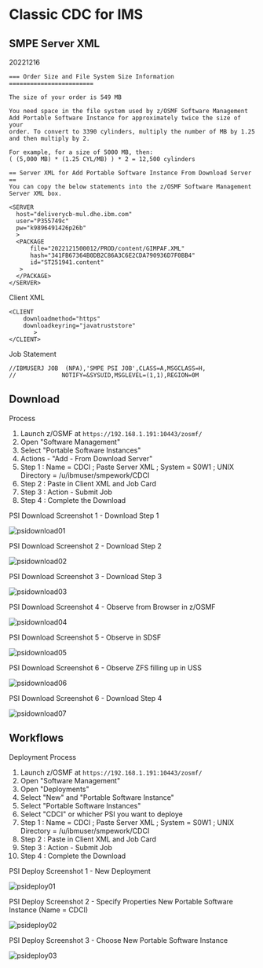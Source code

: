 # Classic CDC for IMS

## SMPE Server XML

20221216

```
=== Order Size and File System Size Information ========================
                                                                        
The size of your order is 549 MB                                        
                                                                        
You need space in the file system used by z/OSMF Software Management    
Add Portable Software Instance for approximately twice the size of your 
order. To convert to 3390 cylinders, multiply the number of MB by 1.25  
and then multiply by 2.                                                 
                                                                        
For example, for a size of 5000 MB, then:                               
( (5,000 MB) * (1.25 CYL/MB) ) * 2 = 12,500 cylinders                   
                                                                        
== Server XML for Add Portable Software Instance From Download Server ==
You can copy the below statements into the z/OSMF Software Management   
Server XML box.                                                         
                                                                        
<SERVER                                                                 
  host="deliverycb-mul.dhe.ibm.com"                                     
  user="P355749c"                                                       
  pw="k9896491426p26b"                                                  
  >                                                                     
  <PACKAGE                                                              
      file="2022121500012/PROD/content/GIMPAF.XML"                      
      hash="341FB67364B0DB2C86A3C6E2CDA790936D7F0BB4"                   
      id="ST251941.content"                                             
   >                                                                    
  </PACKAGE>                                                            
</SERVER> 
```

Client XML
```
<CLIENT
    downloadmethod="https"
    downloadkeyring="javatruststore"
       >
</CLIENT>
```

Job Statement
```
//IBMUSERJ JOB  (NPA),'SMPE PSI JOB',CLASS=A,MSGCLASS=H,
//             NOTIFY=&SYSUID,MSGLEVEL=(1,1),REGION=0M    
```


## Download

Process
1. Launch z/OSMF at ```https://192.168.1.191:10443/zosmf/```
2. Open "Software Management"
3. Select "Portable Software Instances"
4. Actions - "Add - From Download Server"
5. Step 1 : Name = CDCI ; Paste Server XML ; System = S0W1 ; UNIX Directory = /u/ibmuser/smpework/CDCI
6. Step 2 : Paste in Client XML and Job Card
7. Step 3 : Action - Submit Job 
8. Step 4 : Complete the Download

PSI Download Screenshot 1 - Download Step 1 

![psidownload01](images/psidownload01.JPG)

PSI Download Screenshot 2 - Download Step 2

![psidownload02](images/psidownload02.JPG)

PSI Download Screenshot 3 - Download Step 3

![psidownload03](images/psidownload03.JPG)

PSI Download Screenshot 4 - Observe from Browser in z/OSMF

![psidownload04](images/psidownload04.JPG)

PSI Download Screenshot 5 - Observe in SDSF

![psidownload05](images/psidownload05.JPG)

PSI Download Screenshot 6 - Observe ZFS filling up in USS

![psidownload06](images/psidownload06.JPG)

PSI Download Screenshot 6 - Download Step 4

![psidownload07](images/psidownload07.JPG)


## Workflows

Deployment Process
1. Launch z/OSMF at ```https://192.168.1.191:10443/zosmf/```
2. Open "Software Management"
3. Open "Deployments"
4. Select "New" and "Portable Software Instance"
5. Select "Portable Software Instances"
6. Select "CDCI" or whicher PSI you want to deploye
7. Step 1 : Name = CDCI ; Paste Server XML ; System = S0W1 ; UNIX Directory = /u/ibmuser/smpework/CDCI
8. Step 2 : Paste in Client XML and Job Card
9. Step 3 : Action - Submit Job 
10. Step 4 : Complete the Download


PSI Deploy Screenshot 1 - New Deployment

![psideploy01](images/psideploy01.JPG)

PSI Deploy Screenshot 2 - Specify Properties New Portable Software Instance (Name = CDCI)

![psideploy02](images/psideploy02.JPG)

PSI Deploy Screenshot 3 - Choose New Portable Software Instance

![psideploy03](images/psideploy03.JPG)
